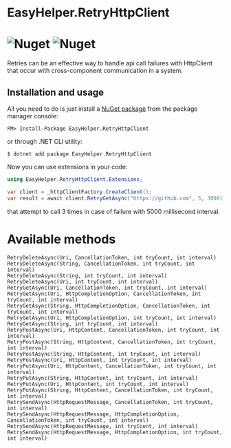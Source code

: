 # EasyHelper.RetryHttpClient
![Nuget](https://img.shields.io/nuget/v/EasyHelper.RetryHttpClient)
![Nuget](https://img.shields.io/nuget/dt/EasyHelper.RetryHttpClient)
========

Retries can be an effective way to handle api call failures with HttpClient that occur with cross-component communication in a system.

Installation and usage
----------------------

All you need to do is just install a [NuGet package](https://www.nuget.org/packages/EasyHelper.RetryHttpClient/)
from the package manager console:
```
PM> Install-Package EasyHelper.RetryHttpClient
```
or through .NET CLI utility:
```
$ dotnet add package EasyHelper.RetryHttpClient
```

Now you can use extensions in your code:
```csharp
using EasyHelper.RetryHttpClient.Extensions;
```
```csharp
var client = _httpClientFactory.CreateClient();
var result = await client.RetryGetAsync("https://github.com", 5, 3000));
```
that attempt to call 3 times in case of failure with 5000 millisecond interval.

# Available methods
```
RetryDeleteAsync(Uri, CancellationToken, int tryCount, int interval)
RetryDeleteAsync(String, CancellationToken, int tryCount, int interval)
RetryDeleteAsync(String, int tryCount, int interval)
RetryDeleteAsync(Uri, int tryCount, int interval)
RetryGetAsync(Uri, CancellationToken, int tryCount, int interval)
RetryGetAsync(Uri, HttpCompletionOption, CancellationToken, int tryCount, int interval)
RetryGetAsync(String, HttpCompletionOption, CancellationToken, int tryCount, int interval)
RetryGetAsync(Uri, HttpCompletionOption, int tryCount, int interval)
RetryGetAsync(String, int tryCount, int interval)
RetryPostAsync(Uri, HttpContent, CancellationToken, int tryCount, int interval)
RetryPostAsync(String, HttpContent, CancellationToken, int tryCount, int interval)
RetryPostAsync(String, HttpContent, int tryCount, int interval)
RetryPostAsync(Uri, HttpContent, int tryCount, int interval)
RetryPutAsync(Uri, HttpContent, CancellationToken, int tryCount, int interval)
RetryPutAsync(String, HttpContent, int tryCount, int interval)
RetryPutAsync(Uri, HttpContent, int tryCount, int interval)
RetryPutAsync(String, HttpContent, CancellationToken, int tryCount, int interval)
RetrySendAsync(HttpRequestMessage, CancellationToken, int tryCount, int interval)
RetrySendAsync(HttpRequestMessage, HttpCompletionOption, CancellationToken, int tryCount, int interval)
RetrySendAsync(HttpRequestMessage, int tryCount, int interval)
RetrySendAsync(HttpRequestMessage, HttpCompletionOption, int tryCount, int interval)
```
